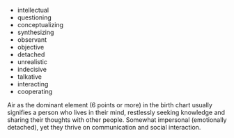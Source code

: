 - intellectual
- questioning
- conceptualizing
- synthesizing
- observant
- objective
- detached
- unrealistic
- indecisive
- talkative
- interacting
- cooperating

Air as the dominant element (6 points or more) in the birth chart usually signifies a person who lives in their mind, restlessly seeking knowledge and sharing their thoughts with other people. Somewhat impersonal (emotionally detached), yet they thrive on communication and social interaction.